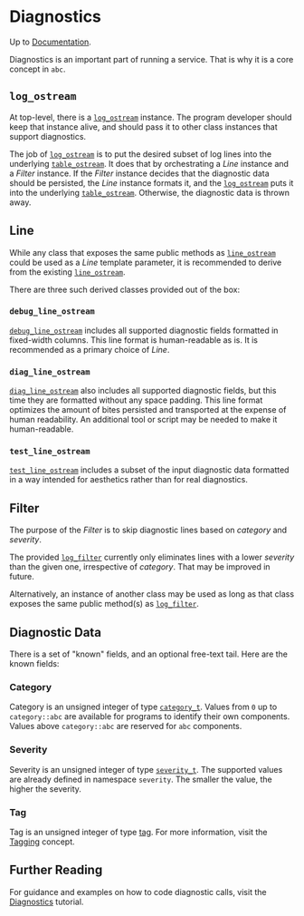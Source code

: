 # Diagnostics

Up to [Documentation](../README.md).

Diagnostics is an important part of running a service.
That is why it is a core concept in `abc`.

## `log_ostream`
At top-level, there is a [`log_ostream`](ref/log.md) instance.
The program developer should keep that instance alive, and should pass it to other class instances that support diagnostics.

The job of [`log_ostream`](ref/log.md) is to put the desired subset of log lines into the underlying [`table_ostream`](ref/table.md).
It does that by orchestrating a _Line_ instance and a _Filter_ instance.
If the _Filter_ instance decides that the diagnostic data should be persisted, the _Line_ instance formats it, and the [`log_ostream`](ref/log.md) puts it into the underlying [`table_ostream`](ref/table.md).
Otherwise, the diagnostic data is thrown away.

## Line
While any class that exposes the same public methods as [`line_ostream`](ref/table.md) could be used as a _Line_ template parameter, it is recommended to derive from the existing [`line_ostream`](ref/table.md).

There are three such derived classes provided out of the box:

### `debug_line_ostream`
[`debug_line_ostream`](ref/log.md) includes all supported diagnostic fields formatted in fixed-width columns.
This line format is human-readable as is.
It is recommended as a primary choice of _Line_.

### `diag_line_ostream`
[`diag_line_ostream`](ref/log.md) also includes all supported diagnostic fields, but this time they are formatted without any space padding.
This line format optimizes the amount of bites persisted and transported at the expense of human readability.
An additional tool or script may be needed to make it human-readable.

### `test_line_ostream`
[`test_line_ostream`](ref/log.md) includes a subset of the input diagnostic data formatted in a way intended for aesthetics rather than for real diagnostics.

## Filter
The purpose of the _Filter_ is to skip diagnostic lines based on _category_ and _severity_.

The provided [`log_filter`](ref/log.md) currently only eliminates lines with a lower _severity_ than the given one, irrespective of _category_.
That may be improved in future.

Alternatively, an instance of another class may be used as long as that class exposes the same public method(s) as [`log_filter`](ref/log.md).

## Diagnostic Data
There is a set of "known" fields, and an optional free-text tail.
Here are the known fields:

### Category
Category is an unsigned integer of type [`category_t`](ref/log.md).
Values from `0` up to `category::abc` are available for programs to identify their own components.
Values above `category::abc` are reserved for `abc` components.

### Severity
Severity is an unsigned integer of type [`severity_t`](ref/log.md).
The supported values are already defined in namespace `severity`.
The smaller the value, the higher the severity.

### Tag
Tag is an unsigned integer of type [tag](ref/tag.md).
For more information, visit the [Tagging](tagging.md) concept.

## Further Reading
For guidance and examples on how to code diagnostic calls, visit the [Diagnostics](../tutorials/diagnostics.md) tutorial.
